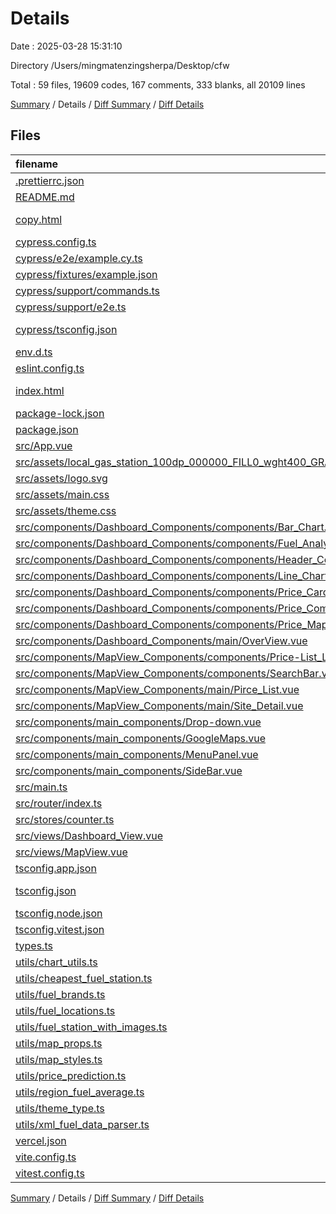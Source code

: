 # Details

Date : 2025-03-28 15:31:10

Directory /Users/mingmatenzingsherpa/Desktop/cfw

Total : 59 files,  19609 codes, 167 comments, 333 blanks, all 20109 lines

[Summary](results.md) / Details / [Diff Summary](diff.md) / [Diff Details](diff-details.md)

## Files
| filename | language | code | comment | blank | total |
| :--- | :--- | ---: | ---: | ---: | ---: |
| [.prettierrc.json](/.prettierrc.json) | JSON | 6 | 0 | 2 | 8 |
| [README.md](/README.md) | Markdown | 40 | 0 | 23 | 63 |
| [copy.html](/copy.html) | Django HTML | 122 | 0 | 11 | 133 |
| [cypress.config.ts](/cypress.config.ts) | TypeScript | 7 | 0 | 2 | 9 |
| [cypress/e2e/example.cy.ts](/cypress/e2e/example.cy.ts) | TypeScript | 6 | 1 | 2 | 9 |
| [cypress/fixtures/example.json](/cypress/fixtures/example.json) | JSON | 5 | 0 | 1 | 6 |
| [cypress/support/commands.ts](/cypress/support/commands.ts) | TypeScript | 1 | 37 | 2 | 40 |
| [cypress/support/e2e.ts](/cypress/support/e2e.ts) | TypeScript | 1 | 17 | 3 | 21 |
| [cypress/tsconfig.json](/cypress/tsconfig.json) | JSON with Comments | 9 | 0 | 1 | 10 |
| [env.d.ts](/env.d.ts) | TypeScript | 0 | 1 | 2 | 3 |
| [eslint.config.ts](/eslint.config.ts) | TypeScript | 29 | 6 | 7 | 42 |
| [index.html](/index.html) | Django HTML | 21 | 0 | 4 | 25 |
| [package-lock.json](/package-lock.json) | JSON | 9,834 | 0 | 1 | 9,835 |
| [package.json](/package.json) | JSON | 58 | 0 | 1 | 59 |
| [src/App.vue](/src/App.vue) | Vue | 60 | 0 | 13 | 73 |
| [src/assets/local\_gas\_station\_100dp\_000000\_FILL0\_wght400\_GRAD0\_opsz48.svg](/src/assets/local_gas_station_100dp_000000_FILL0_wght400_GRAD0_opsz48.svg) | XML | 1 | 0 | 0 | 1 |
| [src/assets/logo.svg](/src/assets/logo.svg) | XML | 1 | 0 | 1 | 2 |
| [src/assets/main.css](/src/assets/main.css) | CSS | 74 | 0 | 9 | 83 |
| [src/assets/theme.css](/src/assets/theme.css) | CSS | 53 | 0 | 2 | 55 |
| [src/components/Dashboard\_Components/components/Bar\_Chart.vue](/src/components/Dashboard_Components/components/Bar_Chart.vue) | Vue | 77 | 0 | 11 | 88 |
| [src/components/Dashboard\_Components/components/Fuel\_Analytics.vue](/src/components/Dashboard_Components/components/Fuel_Analytics.vue) | Vue | 12 | 18 | 4 | 34 |
| [src/components/Dashboard\_Components/components/Header\_Component.vue](/src/components/Dashboard_Components/components/Header_Component.vue) | Vue | 56 | 2 | 6 | 64 |
| [src/components/Dashboard\_Components/components/Line\_Chart.vue](/src/components/Dashboard_Components/components/Line_Chart.vue) | Vue | 131 | 1 | 16 | 148 |
| [src/components/Dashboard\_Components/components/Price\_Cards.vue](/src/components/Dashboard_Components/components/Price_Cards.vue) | Vue | 97 | 5 | 10 | 112 |
| [src/components/Dashboard\_Components/components/Price\_Comparison.vue](/src/components/Dashboard_Components/components/Price_Comparison.vue) | Vue | 55 | 0 | 3 | 58 |
| [src/components/Dashboard\_Components/components/Price\_Map.vue](/src/components/Dashboard_Components/components/Price_Map.vue) | Vue | 14 | 0 | 2 | 16 |
| [src/components/Dashboard\_Components/main/OverView.vue](/src/components/Dashboard_Components/main/OverView.vue) | Vue | 35 | 22 | 8 | 65 |
| [src/components/MapView\_Components/components/Price-List\_Loading.vue](/src/components/MapView_Components/components/Price-List_Loading.vue) | Vue | 36 | 3 | 4 | 43 |
| [src/components/MapView\_Components/components/SearchBar.vue](/src/components/MapView_Components/components/SearchBar.vue) | Vue | 126 | 4 | 14 | 144 |
| [src/components/MapView\_Components/main/Pirce\_List.vue](/src/components/MapView_Components/main/Pirce_List.vue) | Vue | 91 | 15 | 13 | 119 |
| [src/components/MapView\_Components/main/Site\_Detail.vue](/src/components/MapView_Components/main/Site_Detail.vue) | Vue | 240 | 18 | 26 | 284 |
| [src/components/main\_components/Drop-down.vue](/src/components/main_components/Drop-down.vue) | Vue | 39 | 0 | 4 | 43 |
| [src/components/main\_components/GoogleMaps.vue](/src/components/main_components/GoogleMaps.vue) | Vue | 91 | 2 | 13 | 106 |
| [src/components/main\_components/MenuPanel.vue](/src/components/main_components/MenuPanel.vue) | Vue | 32 | 1 | 6 | 39 |
| [src/components/main\_components/SideBar.vue](/src/components/main_components/SideBar.vue) | Vue | 100 | 6 | 19 | 125 |
| [src/main.ts](/src/main.ts) | TypeScript | 9 | 0 | 6 | 15 |
| [src/router/index.ts](/src/router/index.ts) | TypeScript | 41 | 0 | 3 | 44 |
| [src/stores/counter.ts](/src/stores/counter.ts) | TypeScript | 10 | 0 | 3 | 13 |
| [src/views/Dashboard\_View.vue](/src/views/Dashboard_View.vue) | Vue | 31 | 0 | 8 | 39 |
| [src/views/MapView.vue](/src/views/MapView.vue) | Vue | 10 | 0 | 4 | 14 |
| [tsconfig.app.json](/tsconfig.app.json) | JSON | 11 | 0 | 2 | 13 |
| [tsconfig.json](/tsconfig.json) | JSON with Comments | 21 | 0 | 1 | 22 |
| [tsconfig.node.json](/tsconfig.node.json) | JSON | 18 | 0 | 2 | 20 |
| [tsconfig.vitest.json](/tsconfig.vitest.json) | JSON | 10 | 0 | 2 | 12 |
| [types.ts](/types.ts) | TypeScript | 112 | 0 | 13 | 125 |
| [utils/chart\_utils.ts](/utils/chart_utils.ts) | TypeScript | 46 | 2 | 1 | 49 |
| [utils/cheapest\_fuel\_station.ts](/utils/cheapest_fuel_station.ts) | TypeScript | 21 | 0 | 6 | 27 |
| [utils/fuel\_brands.ts](/utils/fuel_brands.ts) | TypeScript | 152 | 0 | 1 | 153 |
| [utils/fuel\_locations.ts](/utils/fuel_locations.ts) | TypeScript | 6,884 | 0 | 2 | 6,886 |
| [utils/fuel\_station\_with\_images.ts](/utils/fuel_station_with_images.ts) | TypeScript | 15 | 0 | 3 | 18 |
| [utils/map\_props.ts](/utils/map_props.ts) | TypeScript | 7 | 0 | 1 | 8 |
| [utils/map\_styles.ts](/utils/map_styles.ts) | TypeScript | 533 | 0 | 3 | 536 |
| [utils/price\_prediction.ts](/utils/price_prediction.ts) | TypeScript | 22 | 5 | 10 | 37 |
| [utils/region\_fuel\_average.ts](/utils/region_fuel_average.ts) | TypeScript | 43 | 0 | 5 | 48 |
| [utils/theme\_type.ts](/utils/theme_type.ts) | TypeScript | 4 | 0 | 1 | 5 |
| [utils/xml\_fuel\_data\_parser.ts](/utils/xml_fuel_data_parser.ts) | TypeScript | 20 | 0 | 4 | 24 |
| [vercel.json](/vercel.json) | JSON | 3 | 0 | 1 | 4 |
| [vite.config.ts](/vite.config.ts) | TypeScript | 13 | 1 | 3 | 17 |
| [vitest.config.ts](/vitest.config.ts) | TypeScript | 13 | 0 | 2 | 15 |

[Summary](results.md) / Details / [Diff Summary](diff.md) / [Diff Details](diff-details.md)